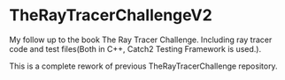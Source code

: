 # TheRayTracerChallengeV2
My follow up to the book The Ray Tracer Challenge. Including ray tracer code and test files(Both in C++, Catch2 Testing Framework is used.).

This is a complete rework of previous TheRayTracerChallenge repository.
